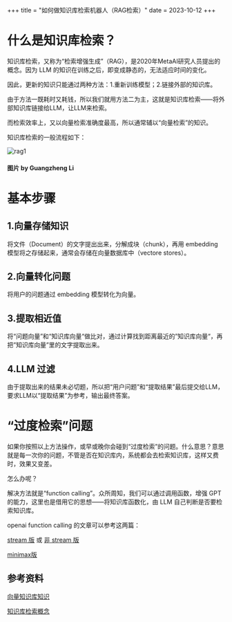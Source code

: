 +++
title = "如何做知识库检索机器人（RAG检索）"
date = 2023-10-12
+++

# 什么是知识库检索？

知识库检索，又称为“检索增强生成”（RAG），是2020年MetaAI研究人员提出的概念。因为 LLM 的知识在训练之后，即变成静态的，无法适应时间的变化。

因此，更新的知识只能通过两种方法：1.重新训练模型；2.链接外部的知识库。

由于方法一既耗时又耗钱，所以我们就用方法二为主，这就是知识库检索——将外部知识库链接给LLM，让LLM来检索。

而检索效率上，又以向量检索准确度最高，所以通常辅以“向量检索”的知识。

知识库检索的一般流程如下：

![rag1](https://linxz-aliyun.oss-cn-shenzhen.aliyuncs.com/images/rag1.png)

#### 图片 by Guangzheng Li

# 基本步骤

## 1.向量存储知识

将文件（Document）的文字提出出来，分解成块（chunk），再用 embedding 模型将之存储起来，通常会存储在向量数据库中（vectore stores）。

## 2.向量转化问题

将用户的问题通过 embedding 模型转化为向量。

## 3.提取相近值

将“问题向量”和“知识库向量“做比对，通过计算找到距离最近的”知识库向量“，再把”知识库向量”里的文字提取出来。

## 4.LLM 过滤

由于提取出来的结果未必切题，所以把“用户问题”和“提取结果”最后提交给LLM，要求LLM以“提取结果”为参考，输出最终答案。

# “过度检索”问题

如果你按照以上方法操作，或早或晚你会碰到“过度检索”的问题。什么意思？意思就是每一次你的问题，不管是否在知识库内，系统都会去检索知识库，这样又费时，效果又变差。

怎么办呢？

解决方法就是“function calling”。众所周知，我们可以通过调用函数，增强 GPT 的能力，这里也是借用它的思想——将知识库函数化，由 LLM 自己判断是否要检索知识库。

openai function calling 的文章可以参考这两篇：

[stream 版](@/blog/openai-stream-function-calling.md) 或 [非 stream 版](@/blog/openai-function-calling.md)

[minimax版](@/blog/minimax-function-calling.md)

## 参考资料
[向量知识库知识](@/blog/vector-database.md)

[知识库检索概念](https://mp.weixin.qq.com/s/L7tO4vye9TAUyjevZZuZBg)


